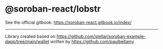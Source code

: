 # @soroban-react/lobstr

See the official gitbook: https://soroban-react.gitbook.io/index/
___

Library created based on https://github.com/stellar/soroban-example-dapp/tree/main/wallet written by https://github.com/paulbellamy
